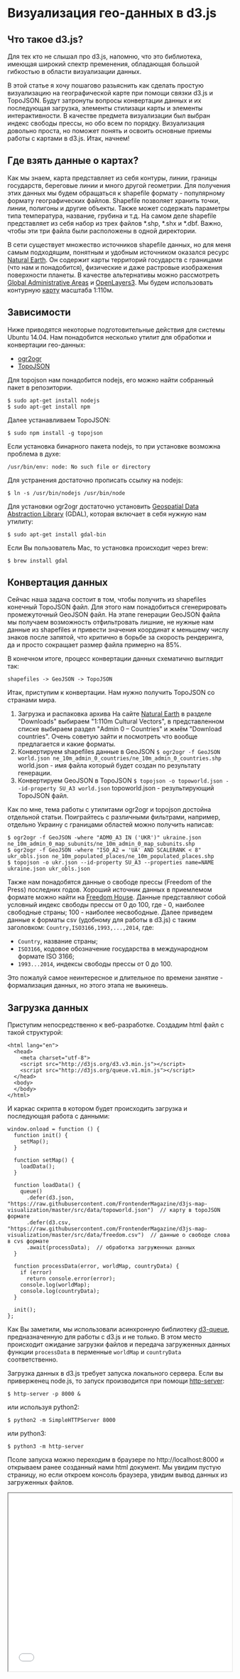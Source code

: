 # Визуализация гео-данных в d3.js


## Что такое d3.js?

Для тех кто не слышал про d3.js, напомню, что это библиотека, имеющая широкий
спектр пременения, обладающая большой гибкостью в области визуализации данных.

В этой статье я хочу  пошагово разьяснить как сделать простую визуализацию
на географической карте при помощи связки d3.js и TopoJSON. Будут затронуты
вопросы конвертации данных и их последующая загрузка, элементы стилизаци карты
и элементы интерактивности.
В качестве предмета визуализации был выбран индекс свободы прессы, но обо всем
по порядку. Визуализация довольно проста, но поможет понять и освоить основные
приемы работы с картами в d3.js.
Итак, начнем!


## Где взять данные о картах?

Как мы знаем, карта представляет из себя контуры, линии, границы государств,
береговые линии и много другой геометрии. Для получения этих данных мы
будем обращаться к shapefile формату -  популярному формату географических
файлов. Shapefile позволяет хранить точки, линии, полигоны и другие объекты.
Также может содержать параметры типа температура, название, грубина и т.д. Hа
самом деле shapefile представляет из себя набор из трех файлов *.shp, *.shx и
*.dbf. Важно, чтобы эти три файла были расположены в одной директории.

В сети существует множество источников shapefile данных, но для меня самым
подходящим, понятным и удобным источником оказался ресурс [Natural Earth][2].
Он содержит карты территорий государств с границами (что нам и понадобится),
физические и даже растровые изображения поверхности планеты.
В качестве альтернативы можно рассмотреть [Global Administrative Areas][3] и
[OpenLayers3][4].
Мы будем использовать контурную [карту][5] масштаба 1:110м.


## Зависимости

Ниже приводятся некоторые подготовительные действия для системы Ubuntu 14.04.
Нам понадобится несколько утилит для обработки и конвертации гео-данных:

* [ogr2ogr][6]
* [TopoJSON][7]

Для topojson нам понадобится nodejs, его можно найти  собранный пакет в
репозитории.

    $ sudo apt-get install nodejs
    $ sudo apt-get install npm

Далее устанавливаем TopoJSON:

    $ sudo npm install -g topojson

Если установка бинарного пакета nodejs, то при установке возможна проблема в
духе:

    /usr/bin/env: node: No such file or directory

Для устранения достаточно прописать ссылку на nodejs:

    $ ln -s /usr/bin/nodejs /usr/bin/node

Для установки ogr2ogr достаточно установить [Geospatial Data Abstraction
Library][8] (GDAL), которая включает в себя нужную нам утилиту:

    $ sudo apt-get install gdal-bin

Если Вы пользователь Mac, то установка происходит через brew:

    $ brew install gdal


## Конвертация данных

Сейчас наша задача состоит в том, чтобы получить из shapefiles конечный
TopoJSON файл. Для этого нам понадобиться сгенерировать промежуточный GeoJSON
файл. На этапе генерации GeoJSON файла мы получаем возможность отфильтровать
лишние, не нужные нам данные из shapefiles и привести значения
координат к меньшему числу знаков после запятой, что критично в борьбе за
скорость рендеринга, да и просто сокращает размер файла примерно на 85%.

В конечном итоге, процесс конвертации данных схематично выглядит так:

    shapefiles -> GeoJSON -> TopoJSON

Итак, приступим к конвертации. Нам нужно получить TopoJSON со странами мира.

1. Загрузка и распаковка архива
  На сайте [Natural Earth][2] в разделе "Downloads" выбираем
  "1:110m Cultural Vectors", в представленном списке выбираем раздел
  "Admin 0 – Countries" и жмём "Download countries". Очень советую зайти и
  посмотреть что вообще предлагается и какие форматы.
2. Конвертируем shapefiles данные в GeoJSON
  `$ ogr2ogr -f GeoJSON world.json ne_10m_admin_0_countries/ne_10m_admin_0_countries.shp`
  world.json - имя файла который будет создан по результату генерации.
3. Конвертируем GeoJSON в TopoJSON
  `$ topojson -o topoworld.json --id-property SU_A3 world.json`
  topoworld.json - результирующий TopoJSON файл.

Как по мне, тема работы с утилитами ogr2ogr и topojson достойна отдельной
статьи. Поиграйтесь с различными фильтрами, например, отдельно Украину с
границами областей можно получить написав:

    $ ogr2ogr -f GeoJSON -where "ADM0_A3 IN ('UKR')" ukraine.json ne_10m_admin_0_map_subunits/ne_10m_admin_0_map_subunits.shp
    $ ogr2ogr -f GeoJSON -where "ISO_A2 = 'UA' AND SCALERANK < 8" ukr_obls.json ne_10m_populated_places/ne_10m_populated_places.shp
    $ topojson -o ukr.json --id-property SU_A3 --properties name=NAME ukraine.json ukr_obls.json

Также нам понадобятся данные о свободе прессы (Freedom of the Press) последних
годов. Хороший источник данных в приемлемом формате можно найти на [Freedom
House][9]. Данные представляют собой условный индекс свободы прессы
от 0 до 100, где - 0, наиболее свободные страны; 100 - наиболее несвободные.
Далее приведем данные к форматы csv (удобному для работы в d3.js) с таким
заголовком: `Country,ISO3166,1993,...,2014`, где:

* `Country`, название страны;
* `ISO3166`, кодовое обозначение государства в международном формате ISO 3166;
* `1993...2014`, индексы свободы прессы от 0 до 100.

Это пожалуй самое неинтересное и длительное по времени занятие - формализация
данных, но этого этапа не выкинешь.


## Загрузка данных

Приступим непосредственно к веб-разработке. Создадим html файл с такой
структурой:

    <html lang="en">
      <head>
        <meta charset="utf-8">
        <script src="http://d3js.org/d3.v3.min.js"></script>
        <script src="http://d3js.org/queue.v1.min.js"></script>
      </head>
      <body>
      </body>
    </html>

И каркас скрипта в котором будет происходить загрузка и последующая работа с
данными:

    window.onload = function () {
      function init() {
        setMap();
      }
       
      function setMap() {
        loadData();
      }
       
      function loadData() {
        queue()
          .defer(d3.json, "https://raw.githubusercontent.com/FrontenderMagazine/d3js-map-visualization/master/src/data/topoworld.json")  // карту в topoJSON формате
          .defer(d3.csv, "https://raw.githubusercontent.com/FrontenderMagazine/d3js-map-visualization/master/src/data/freedom.csv")  // данные о свободе слова в cvs формате
          .await(processData);  // обработка загруженных данных
      }
       
      function processData(error, worldMap, countryData) {
        if (error)
          return console.error(error);
        console.log(worldMap);
        console.log(countryData);
      }
       
      init();
    };


Как Вы заметили, мы использовали асинхронную библиотеку [d3-queue][10],
предназначенную для работы с d3.js и не только. В этом место происходит
ожидание загрузки файлов и передача загруженных данных функции `processData` в
перменные `worldMap` и `countryData` соответственно.

Загрузка данных в d3.js требует запуска локального сервера. Если вы
приверженец node.js, то запуск производится при помощи [http-server][11]:

    $ http-server -p 8000 &
    
или используя python2:

    $ python2 -m SimpleHTTPServer 8000

или python3:

    $ python3 -m http-server

Псоле запуска можно переходим в браузере по http://localhost:8000 и открываем
ранее созданный нами html документ. Мы увидим пустую страницу, но если откроем
консоль браузера, увидим вывод данных из загруженных файлов.

<iframe src="src/step-1/index.html" width="100%" height="400" />


## Отображение карты

Для рендеринга двумерной картинки на страницу браузера можно использовать 2
основных подхода: SVG и Canvas. Мы будем использовать SVG в виду того, что он
позволяет применять CSS к своим элементам.
Добавим в функцию `setMap` следующий код:

    width = 818, height = 600;
     
    svg = d3.select('#map').append('svg')
        .attr('width', width)
        .attr('height', height);

предварительно объявив в window.onload анонимной функции несколько переменных
(они нам дальше понадобятся):

    var width, height, svg, path;

так же добавим в `<body>`, элемент `<div id="map"></div>`, внутри него и будет
помещен `svg` элемент. В `<head>` надо добавить еще несколько скриптов:

    <script src="http://d3js.org/topojson.v1.min.js"></script>
    <script src="http://d3js.org/d3.geo.projection.v0.min.js"></script>

первый для работы с TopoJSON, другой с набором проекций для карт.

Для рендеринга карты необходимо еще 2 вещи: задать проекцию и создать
генератор пути (path generator).

* projection
  В метод `setMap` так же добавим, перед вызовом `loadData()`, определение
  проекции:
    
            var miller = d3.geo.miller()
                .scale(130)
                .translate([width / 2, height / 2])
                .precision(.1);

  Существует множество видов проекций, на любой вкус и цвет. Одно из
  расширений d3.js предоставляет доступ к большому разнообразию [проекций][12].

* path generator
  Для генератора пути задается определенная проекция

            var path = d3.geo.path().projection(mercator);

  Здесь создается объект, который будет превращать геоданные в множество
  последовательных линий.

Для рендеринга в функции `processData` из объекта `worldMap` (`countryData`
пока не трогаем) который представляет из себя TopoJSON получаем
GeoJSON (TopoJSON -> GeoJSON):

    var world = topojson.feature(worldMap, worldMap.objects.world);

и полученный GeoJSON преедаем в `drawMap`.

В drawMap рендеринг карты можно осуществить несколькими способами:

* Рендерин всей карты сразу. В этом случае передаем целый GeoJSON.

            svg.append("path")
               .datum(world)
               .attr("d", path);

* Рендеринг карты по одной стране
  Этот случай предусматривает манипуляцию с каждым отдельно взятым полигоном
  страны.


            var map = svg.append("g");
            map.selectAll(".country")
               .data(world.features)
               .enter()
               .append("path")
               .attr("class", "country")
               .attr("d", path);

  Метод `data` всегда принимает список. В данном случае список стран с
  соответствующей геометрией.
  
Мы будем пользоваться вторым случаем, это позволит нам осуществлять
последующие манипуляции с каждой страной (цвет, границы и т.д.).

После всех манипуляций должны получить карту с границами государств.

<iframe src="src/step-2/index.html" width="100%" height="400" />


## Отображение данных на карте, легенда

Для отрисовки данных о свободе слова нам необходимо ассоциировать их с каждой
страной и теперь наша задача добавить в GeoJSON (объект world) данные о
свободе слова (объект `countryData`).
Добавим данные код в функцию `processData` перед вызовом `drawMap(world)`:

    var countries = world.features;
    for (var i in countries) {
        for (var j in countryData) {
            if (countries[i].id == countryData[j].ISO3166) {
                for(var k in countryData[j]) {
                    if (k != 'Country' && k != 'ISO3166') {
                        if (years.indexOf(k) == -1) {
                            years.push(k);
                        }
                        countries[i].properties[k] = Number(countryData[j][k])
                    }
                }
                break;
            }
        }
    }

Так же, рядом с переменными `width, height, svg, path`, объявим переменную
`years = []`, в которую будут записаны года с "1993" по "2014".
Теперь у атрибута `properties` каждой страны есть данные разложенные по годам.
Данные лежат таким образом что каждому значению года соответствует одно
условное значение от 0 до 100 (где, 0 - абсолютная свобода прессы,
100 - абсолютная цензура).


## Добавление цвета и стиля

Добавим немного стилей для четкости границ стран, сейчас это больше артефакты
полилиний стран, чем границы государств. Так же добавим "морской" фон для
карты, применив цвет к `<svg>` элементу.

    svg {
        background: #234c75;
        border:solid black 1px;
    }
    .country {
        stroke: black;
        stroke-width: 0.1;
    }

Если вы сейчас решили проверить промежуточный результат, то границ вы не
увидите, потому что они сливаются с цветом страны. Четкость границ будет
видна при заполнении стран цветом.

Для читаемости визуализации было выбрано цвета от темно-зеленого
(значения 0-10), до темно-красного (значения 90-100). Для подбора
соответствующих цветов был задействован ресурс [colorbrewer][13], специально
созданный для подбора цветовой гаммы гео-карт, здесь можно выбрать кол-во
цветов, природу данных и некоторые другие полезные параметры и получить превью.

![Рисунок][Набор цветов]

В `setMap()` добавим цвета и генератор цвета `getColor`, который выдает цвета
в зявисимости от значения от 0 до 100:

    colors = [
        '#a50026',
        '#d73027',
        '#f46d43',
        '#fdae61',
        '#fee08b',
        '#d9ef8b',
        '#a6d96a',
        '#66bd63',
        '#1a9850',
        '#006837'];
    defColor = "white";
    getColor = d3.scale.quantize().domain([100,0]).range(colors);

а так же добавим эти переменные в блок с переменными:

    var width, height, svg, path,
        years = [],
        colors, defColor, getColor;

Белый цвет был выбран дефолтным для стран у которых на текущий год не нашлось
данных или метрика вовсе не производилась или там совсем нет прессы :)

Добавим в блок с переменными `currentYear = "1993"` и произведем первую
итерацию визуализации данных для текущего года. Для этого сделаем вызов
`sequenceMap` в функции `drawMap`. Сама функция `sequenceMap` умеет, зная
текущий год, перерисовать цвета всех стран и имеет такой вид:

    function sequenceMap() {
        d3.selectAll('.country')
            .style('fill', function(d) {
                color = getColor(d.properties[currentYear]);
                return color ? color : defColor;
            });
    }

здесь был осуществлен проход по странам и заполнение соответствующим цветом
каждой страны, если данных не было найдено, то странна будет окрашена в белый
цвет.


## Легенда карты

Теперь на очереди добавление легенды карты. Добавим функцию `addLegend()`,
которую нужно будет вызвать вконце функции `drawMap`:

    function addLegend() {
        var lw = 200, lh = 10,  // Ширина и высота легенды
            lpad = 10,  // Отступ внутри легенды
            lcw = lw / 10;  // Ширина категорий легенды
        
        var legend = svg.append("g")
            .attr(
                "transform",
                "translate(" + (width+(lpad-width)) + "," + (height-(lh+lpad)) + ")");
      
        legend.append("rect")
            .attr("width", lw)
            .attr("height", lh)
            .style("fill", "white");
      
        var lcolors = legend.append("g")
            .style("fill", defColor);
      
        for (i = 0; i < 10; i++) {
            lcolors.append("rect")
                .attr("height", 10)
                .attr("width", lcw)
                .attr("x", i * lcw)
                .style("fill", colors[i]);
        }
    }


Легенда представляет собой `<g>` (group) елемент, в котором друг за другом
расположены 10 цветных прямоугольников (`<rect>`), соответствующие градации
свободы прессы от 0 до 100.

На данном этапе карта должна представлять из себя вот такую картинку:

<iframe src="src/step-3/index.html" width="100%" height="400" />


## Слайдер

Сейчас добавим слайдер, который внесет елементы анимацию и обновление карты по
годам.
Слайдер состоит из нескольких независимых компонент:
* текстовый индикатор текущего года
* непосредственно сам слайдер
* кнопка, позволяющая прокручивать слайдер циклично в автоматическом режиме

Функция `addSlider` состоит из 3-х частей как описывалось выше. Её вызов
должен произойти сразу после вызова `addLegend` в функции drawMap и выглядит
так:

    function addSlider() {
        // Добавляем индикатор года
        svg.append("text")
            .attr("id", "year")
            .attr("transform", "translate(409,550)")
            .text(currentYear);
        // Добавляем слайдер
        var btn = svg.append("g").attr("class", "button").attr("id", "play")
            .attr("transform", "translate(225,565)")
            .attr("onmouseup", animateMap);
        btn.append("rect")
            .attr("x", 20).attr("y", 1)
            .attr("rx", 5).attr("ry", 5)
            .attr("width", 39)
            .attr("height", 20)
            .style("fill", "#234c75");
        btn.append("text")
            .attr("x", 25)
            .attr("y", 16)
            .style("fill", "white")
            .text("Play");
      
        // Инициализируем слайдер
        var formatter = d3.format("04d");
        var tickFormatter = function(d) {
            return formatter(d);
        }
     
        slider = d3.slider().min('1993').max('2014')
            .tickValues(['1993','2000','2007','2014'])
            .stepValues(d3.range(1993,2015))
            .tickFormat(tickFormatter);
     
        svg.append("g")
            .attr("width", 300)
            .attr("id", "slider")
            .attr("transform", "translate(273,545)");
        // Рендерим слайдер в div
        d3.select('#slider').call(slider);
        var dragBehaviour = d3.behavior.drag();
     
        dragBehaviour.on("drag", function(d){
            var pos = d3.event.x;
            slider.move(pos+25);
            currentYear = slider.value();
            sequenceMap();
            d3.select("#year").text(currentYear);
        });
     
        svg.selectAll(".dragger").call(dragBehaviour);
    }

Кнопка на событие "click" вызывает функцию `animateMap`, которая в свою
очередь производит инкремент года и вызов `sequenceMap` для обновления карты,
до тех пор пока не будет достигнут последний год в списке, после чего итерация
начинается с первого года.
А вот так выглядит функция `animateMap`:

    function animateMap() {
        var timer;
        d3.select('#play').on('click', function() {
            if (playing == false) {
                timer = setInterval(function() {
                    if (currentYear < years[years.length-1]) {
                        currentYear = (parseInt(currentYear) + 1).toString()
                    } else {
                        currentYear = years[0];
                    }
                    sequenceMap();
                    slider.setValue(currentYear);
                    d3.select("#year").text(currentYear);
                }, 1000);
       
                d3.select(this).select('text').text('Stop');
                playing = true;
            } else {
                clearInterval(timer);
                d3.select(this).select('text').text('Play');
                playing = false;
            }
        });
    }

Слайдер написан неким [sujeetsr][14] и был взять из [репозитория][15], немного
адаптирован под наш проект. Соответствующие стили и скрипты также нужно не
забыть подключить.

<iframe src="src/step-4/index.html" width="100%" height="400" />


## Почти конец

Напоследок хотел добавить всплывающие подсказки для каждой страны. Подсказка
представляет собой квадрат (`rect`), содержащий название страны и тренд в виде
графика индекса свободы слова за весь период по отдельно взятой стране.
Для работы с подсказкой были задействованы такие элементы d3.js, svg и техники:

* [axis][16]
* [area][17]
* line
* области с пропущенными данными ([area with missing data][18])
* [паттерн][19] обновления данных с переходами
* события мыши (mousemove, mouseover, mouseout)

Так же дополнительные материалы по картам можно прочитать [здесь][20].

И финальная версия визуализации будет выглядеть так:

<iframe src="src/step-0/index.html" width="100%" height="400" />

Полные исходники прототипа можно посмотреть [здесь][21].


## Заключение

Конечно это только малая часть того что можно делать с картами в d3.js, но
очень надеюсь, что основная цель статьи - показать и задать напрвление изучения
визуализаций на картах в d3.js, была достигнута. Дополнительные вопросы,
 предложения, критику (конструктивную), обсуждения можно вести в комментариях,
буду рад!

[1]: step-final.html
[2]: http://www.naturalearthdata.com
[3]: http://gadm.org/country
[4]: http://openlayers.org/
[5]: http//www.naturalearthdata.com/download/110m/cultural/ne_110m_admin_0_countries.zip
[6]: http://www.gdal.org/ogr2ogr.html
[7]: https://github.com/mbostock/topojson
[8]: http://www.gdal.org/
[9]: https://freedomhouse.org/report-types/freedom-press
[10]: https://github.com/d3/d3-queue
[11]: https://github.com/indexzero/http-server
[12]: https://github.com/d3/d3-geo-projection/
[13]: http://colorbrewer2.org/
[14]: https://github.com/sujeetsr
[15]: https://github.com/sujeetsr/d3.slider
[16]: https://github.com/mbostock/d3/wiki/SVG-Axes
[17]: https://bl.ocks.org/mbostock/3883195
[18]: http://bl.ocks.org/mbostock/3035090
[19]: https://bl.ocks.org/mbostock/3808234
[20]: http://bost.ocks.org/mike/map/
[21]: https://github.com/FrontenderMagazine/d3js-map-visualization/tree/master/src/step-0

[Набор цветов]: img/colors.png "Набор цветов"
